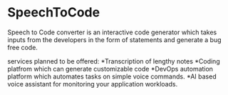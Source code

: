 # SpeechToCode

Speech to Code converter is an interactive code generator which takes inputs from the developers in the form of statements and generate a bug free code.

services planned to be offered:
*Transcription of lengthy notes
*Coding platfrom which can generate customizable code 
*DevOps automation platform which automates tasks on simple voice commands.
*AI based voice assistant for monitoring your application workloads.

